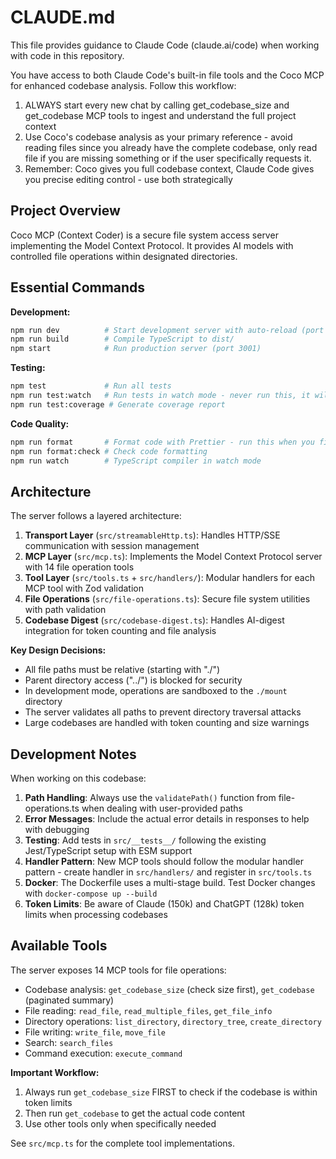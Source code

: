 # CLAUDE.md

This file provides guidance to Claude Code (claude.ai/code) when working with code in this repository.

You have access to both Claude Code's built-in file tools and the Coco MCP for enhanced codebase analysis. Follow this workflow:

1. ALWAYS start every new chat by calling get_codebase_size and get_codebase MCP tools to ingest and understand the full project context
2. Use Coco's codebase analysis as your primary reference - avoid reading files since you already have the complete codebase, only read file if you are missing something or if the user specifically requests it.
3. Remember: Coco gives you full codebase context, Claude Code gives you precise editing control - use both strategically


## Project Overview

Coco MCP (Context Coder) is a secure file system access server implementing the Model Context Protocol. It provides AI models with controlled file operations within designated directories.

## Essential Commands

**Development:**

```bash
npm run dev          # Start development server with auto-reload (port 3002, ./mount sandbox)
npm run build        # Compile TypeScript to dist/
npm start            # Run production server (port 3001)
```

**Testing:**

```bash
npm test             # Run all tests
npm run test:watch   # Run tests in watch mode - never run this, it will get stuck
npm run test:coverage # Generate coverage report
```

**Code Quality:**

```bash
npm run format       # Format code with Prettier - run this when you finished with all your changes
npm run format:check # Check code formatting
npm run watch        # TypeScript compiler in watch mode
```

## Architecture

The server follows a layered architecture:

1. **Transport Layer** (`src/streamableHttp.ts`): Handles HTTP/SSE communication with session management
2. **MCP Layer** (`src/mcp.ts`): Implements the Model Context Protocol server with 14 file operation tools
3. **Tool Layer** (`src/tools.ts` + `src/handlers/`): Modular handlers for each MCP tool with Zod validation
4. **File Operations** (`src/file-operations.ts`): Secure file system utilities with path validation
5. **Codebase Digest** (`src/codebase-digest.ts`): Handles AI-digest integration for token counting and file analysis

**Key Design Decisions:**

- All file paths must be relative (starting with "./")
- Parent directory access ("../") is blocked for security
- In development mode, operations are sandboxed to the `./mount` directory
- The server validates all paths to prevent directory traversal attacks
- Large codebases are handled with token counting and size warnings

## Development Notes

When working on this codebase:

1. **Path Handling**: Always use the `validatePath()` function from file-operations.ts when dealing with user-provided paths
2. **Error Messages**: Include the actual error details in responses to help with debugging
3. **Testing**: Add tests in `src/__tests__/` following the existing Jest/TypeScript setup with ESM support
4. **Handler Pattern**: New MCP tools should follow the modular handler pattern - create handler in `src/handlers/` and register in `src/tools.ts`
5. **Docker**: The Dockerfile uses a multi-stage build. Test Docker changes with `docker-compose up --build`
6. **Token Limits**: Be aware of Claude (150k) and ChatGPT (128k) token limits when processing codebases

## Available Tools

The server exposes 14 MCP tools for file operations:

- Codebase analysis: `get_codebase_size` (check size first), `get_codebase` (paginated summary)
- File reading: `read_file`, `read_multiple_files`, `get_file_info`
- Directory operations: `list_directory`, `directory_tree`, `create_directory`
- File writing: `write_file`, `move_file`
- Search: `search_files`
- Command execution: `execute_command`

**Important Workflow:**

1. Always run `get_codebase_size` FIRST to check if the codebase is within token limits
2. Then run `get_codebase` to get the actual code content
3. Use other tools only when specifically needed

See `src/mcp.ts` for the complete tool implementations.
